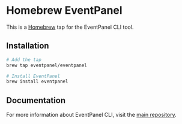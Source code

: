 # Homebrew EventPanel

This is a [Homebrew](https://brew.sh) tap for the EventPanel CLI tool.

## Installation

```bash
# Add the tap
brew tap eventpanel/eventpanel

# Install EventPanel
brew install eventpanel
```

## Documentation

For more information about EventPanel CLI, visit the [main repository](https://github.com/event-panel/eventpanel-cli).
